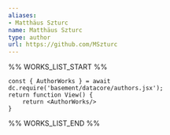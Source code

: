```yaml
---
aliases:
- Matthäus Szturc
name: Matthäus Szturc
type: author
url: https://github.com/MSzturc
---
```



%% WORKS_LIST_START %%

```datacorejsx
const { AuthorWorks } = await dc.require('basement/datacore/authors.jsx');
return function View() {
    return <AuthorWorks/>
}
```
%% WORKS_LIST_END %%